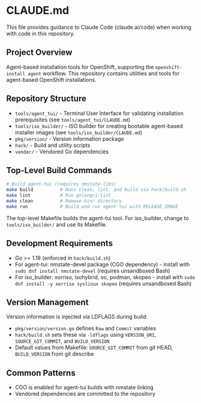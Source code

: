 # CLAUDE.md

This file provides guidance to Claude Code (claude.ai/code) when working with code in this repository.

## Project Overview

Agent-based installation tools for OpenShift, supporting the `openshift-install agent` workflow. This repository contains utilities and tools for agent-based OpenShift installations.

## Repository Structure

- `tools/agent_tui/` - Terminal User Interface for validating installation prerequisites (see `tools/agent_tui/CLAUDE.md`)
- `tools/iso_builder/` - ISO builder for creating bootable agent-based installer images (see `tools/iso_builder/CLAUDE.md`)
- `pkg/version/` - Version information package
- `hack/` - Build and utility scripts
- `vendor/` - Vendored Go dependencies

## Top-Level Build Commands

```bash
# Build agent-tui (requires nmstate-libs)
make build          # Runs clean, lint, and build via hack/build.sh
make lint           # Run golangci-lint
make clean          # Remove bin/ directory
make run            # Build and run agent-tui with RELEASE_IMAGE
```

The top-level Makefile builds the agent-tui tool. For iso_builder, change to `tools/iso_builder/` and use its Makefile.

## Development Requirements

- Go >= 1.18 (enforced in `hack/build.sh`)
- For agent-tui: nmstate-devel package (CGO dependency) - install with `sudo dnf install nmstate-devel` (requires unsandboxed Bash)
- For iso_builder: xorriso, isohybrid, oc, podman, skopeo - install with `sudo dnf install -y xorriso syslinux skopeo` (requires unsandboxed Bash)

## Version Management

Version information is injected via LDFLAGS during build:
- `pkg/version/version.go` defines `Raw` and `Commit` variables
- `hack/build.sh` sets these via `-ldflags` using `VERSION_URI`, `SOURCE_GIT_COMMIT`, and `BUILD_VERSION`
- Default values from Makefile: `SOURCE_GIT_COMMIT` from git HEAD, `BUILD_VERSION` from git describe

## Common Patterns

- CGO is enabled for agent-tui builds with nmstate linking
- Vendored dependencies are committed to the repository
